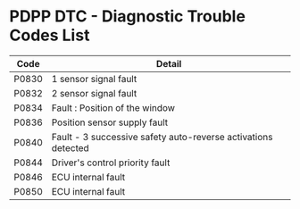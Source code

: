 # PDPP DTC - Diagnostic Trouble Codes List

| Code | Detail |
| - | - |
| P0830 | 1 sensor signal fault |
| P0832 | 2 sensor signal fault |
| P0834 | Fault : Position of the window |
| P0836 | Position sensor supply fault |
| P0840 | Fault - 3 successive safety auto-reverse activations detected |
| P0844 | Driver's control priority fault |
| P0846 | ECU internal fault |
| P0850 | ECU internal fault |
